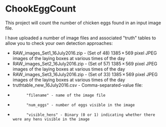 # ChookEggCount
This project will count the number of chicken eggs found in an input image file.

I have uploaded a number of image files and associated "truth" tables to allow you to check your own detection approaches:
- RAW_images_Set1_16July2016.zip - (Set of 48) 1385 × 569 pixel JPEG images of the laying boxes at various times of the day
- RAW_images_Set2_16July2016.zip - (Set of 57) 1385 × 569 pixel JPEG images of the laying boxes at various times of the day
- RAW_images_Set3_16July2016.zip - (Set of 33) 1385 × 569 pixel JPEG images of the laying boxes at various times of the day
- truthtable_new_16July2016.csv - Comma-separated-value file: 
-           "filename" - name of the image file
-           "num_eggs" - number of eggs visible in the image
-           "visible_hens" - Binary (0 or 1) indicating whether there were any hens visible in the image
